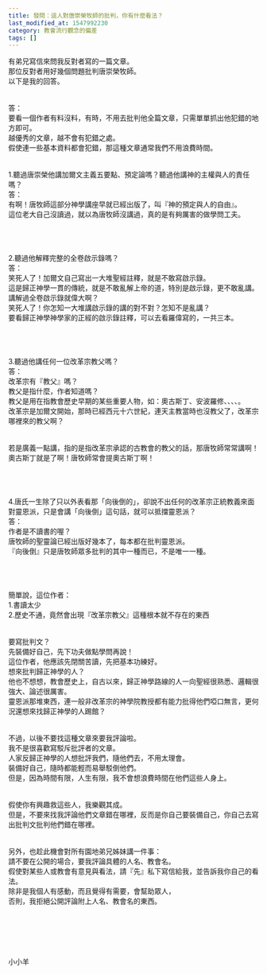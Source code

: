 ```yaml
---
title: 發問：這人對唐崇榮牧師的批判，你有什麼看法？
last_modified_at: 1547992230
category: 教會流行觀念的偏差
tags: []
---
```


<p>有弟兄寫信來問我反對者寫的一篇文章。<br/>那位反對者用好幾個問題批判唐崇榮牧師。<br/>以下是我的回答。<br/><!--more--><br/><br/>答：<br/>要看一個作者有料沒料，有時，不用去批判他全篇文章，只需單單抓出他犯錯的地方即可。<br/>越優秀的文章，越不會有犯錯之處。<br/>假使連一些基本資料都會犯錯，那這種文章通常我們不用浪費時間。<br/><br/> <br/>1.聽過唐崇榮他講加爾文主義五要點、預定論嗎？聽過他講神的主權與人的責任嗎？<br/>答：<br/>有啊！唐牧師這部分神學講座早就已經出版了，叫『神的預定與人的自由』。<br/>這位老大自己沒讀過，就以為唐牧師沒講過，真的是有夠厲害的做學問工夫。<br/> <br/><br/><br/><br/>2.聽過他解釋完整的全卷啟示錄嗎？<br/>答：<br/>笑死人了！加爾文自己寫出一大堆聖經註釋，就是不敢寫啟示錄。<br/>這是歸正神學一貫的傳統，就是不敢亂解上帝的道，特別是啟示錄，更不敢亂講。<br/>講解過全卷啟示錄就偉大啊？<br/>笑死人了！你怎知一大堆講啟示錄的講的對不對？怎知不是亂講？<br/>要看歸正神學神學家的正經的啟示錄註釋，可以去看羅偉寫的，一共三本。<br/> <br/><br/><br/><br/>3.聽過他講任何一位改革宗教父嗎？<br/>答：<br/>改革宗有『教父』嗎？<br/>教父是指什麼，作者知道嗎？<br/>教父是用在指教會歷史早期的某些重要人物，如：奧古斯丁、安波羅修、、、、。<br/>改革宗是加爾文開始，那時已經西元十六世紀，連天主教當時也沒教父了，改革宗哪裡來的教父啊？<br/><br/> <br/>若是廣義一點講，指的是指改革宗承認的古教會的教父的話，那唐牧師常常講啊！奧古斯丁就是了啊！唐牧師常會提奧古斯丁啊！<br/> <br/> <br/><br/><br/>4.唐氏一生除了只以外表看那「向後倒的」，卻說不出任何的改革宗正統教義來面對靈恩派，只是會講「向後倒」這句話，就可以抵擋靈恩派？<br/>答：<br/>作者是不讀書的喔？<br/>唐牧師的聖靈論已經出版好幾本了，每本都在批判靈恩派。<br/>『向後倒』只是唐牧師眾多批判的其中一種而已，不是唯一一種。<br/> <br/> <br/><br/><br/>簡單說，這位作者：<br/>1.書讀太少<br/>2.歷史不通，竟然會出現『改革宗教父』這種根本就不存在的東西<br/> <br/><br/>要寫批判文？<br/>先裝備好自己，先下功夫做點學問再說！<br/>這位作者，他應該先閉關苦讀，先把基本功練好。<br/>想來批判歸正神學的人？<br/>他也不想想，教會歷史上，自古以來，歸正神學路線的人一向聖經很熟悉、邏輯很強大、論述很厲害。<br/>靈恩派那堆東西，連一般非改革宗的神學院教授都有能力批得他們啞口無言，更何況還想來找歸正神學的人踢館？<br/> <br/> <br/>不過，以後不要找這種文章來要我評論啦。<br/>我不是很喜歡寫駁斥批評者的文章。<br/>人家反歸正神學的人想批評我們，隨他們去，不用太理會。<br/>裝備好自己，隨時都能輕而易舉駁倒他們。<br/>但是，因為時間有限，人生有限，我不會想浪費時間在他們這些人身上。<br/> <br/><br/>假使你有興趣救這些人，我樂觀其成。<br/>但是，不要來找我評論他們文章錯在哪裡，反而是你自己要裝備自己，你自己去寫出批判文批判他們錯在哪裡。<br/> <br/> <br/>另外，也趁此機會對所有園地弟兄姊妹講一件事：<br/>請不要在公開的場合，要我評論具體的人名、教會名。<br/>假使對某些人或教會有意見與看法，請『先』私下寫信給我，並告訴我你自己的看法。<br/>除非是我個人有感動，而且覺得有需要，會幫助眾人，<br/>否則，我拒絕公開評論附上人名、教會名的東西。<br/><br/><br/><br/><br/><br/><br/>小小羊<br/><br/><br/><br/><br/><br/><br/><br/><br/><br/>
</p>